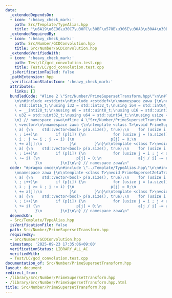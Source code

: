 ```yaml
---
data:
  _extendedDependsOn:
  - icon: ':heavy_check_mark:'
    path: Src/Template/TypeAlias.hpp
    title: "\u6A19\u6E96\u30C7\u30FC\u30BF\u578B\u306E\u30A8\u30A4\u30EA\u30A2\u30B9"
  _extendedRequiredBy:
  - icon: ':heavy_check_mark:'
    path: Src/Number/GCDConvolution.hpp
    title: Src/Number/GCDConvolution.hpp
  _extendedVerifiedWith:
  - icon: ':heavy_check_mark:'
    path: Test/LC/gcd_convolution.test.cpp
    title: Test/LC/gcd_convolution.test.cpp
  _isVerificationFailed: false
  _pathExtension: hpp
  _verificationStatusIcon: ':heavy_check_mark:'
  attributes:
    links: []
  bundledCode: "#line 2 \"Src/Number/PrimeSupersetTransform.hpp\"\n\n#line 2 \"Src/Template/TypeAlias.hpp\"\
    \n\n#include <cstdint>\n#include <cstddef>\n\nnamespace zawa {\n\nusing i16 =\
    \ std::int16_t;\nusing i32 = std::int32_t;\nusing i64 = std::int64_t;\nusing i128\
    \ = __int128_t;\n\nusing u8 = std::uint8_t;\nusing u16 = std::uint16_t;\nusing\
    \ u32 = std::uint32_t;\nusing u64 = std::uint64_t;\n\nusing usize = std::size_t;\n\
    \n} // namespace zawa\n#line 4 \"Src/Number/PrimeSupersetTransform.hpp\"\n\n#include\
    \ <vector>\n\nnamespace zawa {\n\ntemplate <class T>\nvoid PrimeSupersetZetaTransform(std::vector<T>&\
    \ a) {\n    std::vector<bool> p(a.size(), true);\n    for (usize i = 2 ; i < a.size()\
    \ ; i++)\n        if (p[i]) {\n            for (usize j = (a.size() - 1) / i *\
    \ i ; j >= i ; j -= i) {\n                p[j] = 0;\n                a[j / i]\
    \ += a[j];\n            }\n        }\n}\n\ntemplate <class T>\nvoid PrimeSupersetMobiusTransform(std::vector<T>&\
    \ a) {\n    std::vector<bool> p(a.size(), true);\n    for (usize i = 2 ; i < a.size()\
    \ ; i++)\n        if (p[i]) {\n            for (usize j = i ; j < a.size() ; j\
    \ += i) {\n                p[j] = 0;\n                a[j / i] -= a[j];\n    \
    \        }\n        }\n}\n\n} // namespace zawa\n"
  code: "#pragma once\n\n#include \"../Template/TypeAlias.hpp\"\n\n#include <vector>\n\
    \nnamespace zawa {\n\ntemplate <class T>\nvoid PrimeSupersetZetaTransform(std::vector<T>&\
    \ a) {\n    std::vector<bool> p(a.size(), true);\n    for (usize i = 2 ; i < a.size()\
    \ ; i++)\n        if (p[i]) {\n            for (usize j = (a.size() - 1) / i *\
    \ i ; j >= i ; j -= i) {\n                p[j] = 0;\n                a[j / i]\
    \ += a[j];\n            }\n        }\n}\n\ntemplate <class T>\nvoid PrimeSupersetMobiusTransform(std::vector<T>&\
    \ a) {\n    std::vector<bool> p(a.size(), true);\n    for (usize i = 2 ; i < a.size()\
    \ ; i++)\n        if (p[i]) {\n            for (usize j = i ; j < a.size() ; j\
    \ += i) {\n                p[j] = 0;\n                a[j / i] -= a[j];\n    \
    \        }\n        }\n}\n\n} // namespace zawa\n"
  dependsOn:
  - Src/Template/TypeAlias.hpp
  isVerificationFile: false
  path: Src/Number/PrimeSupersetTransform.hpp
  requiredBy:
  - Src/Number/GCDConvolution.hpp
  timestamp: '2025-09-23 17:35:06+09:00'
  verificationStatus: LIBRARY_ALL_AC
  verifiedWith:
  - Test/LC/gcd_convolution.test.cpp
documentation_of: Src/Number/PrimeSupersetTransform.hpp
layout: document
redirect_from:
- /library/Src/Number/PrimeSupersetTransform.hpp
- /library/Src/Number/PrimeSupersetTransform.hpp.html
title: Src/Number/PrimeSupersetTransform.hpp
---
```

